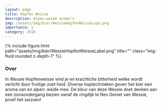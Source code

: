 ```yaml
---
layout: page
title: Hopfen Weisse
description: Alpen-weide aroma's
img: /assets/img/bier/WessieHopfenWeisseLogo.png
importance: 1
category: 2018
---
```


<div class="row">
    <div class="col-sm mt-3 mt-md-0">
        {% include figure.html path="assets/img/bier/WessieHopfenWeisseLabel.png" title="" class="img-fluid rounded z-depth-1" %}
    </div>
</div>

### Over
In Wessie Hopfenweisse vind je
en krachtiche bitterheid welke
wordt verlicht door fruitige zoet
heid. Diverse hoptechnieken geven
het bier een aroma van en alpen:
weide mee. De kleur van deze
Wessie doet denken aan een
zonsondergang bezien vanaf de
ringdijk te Nes
Geniet van Wessie, proef het
seizoen!







